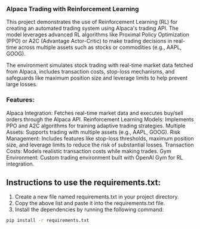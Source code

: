 ### Alpaca Trading with Reinforcement Learning

This project demonstrates the use of Reinforcement Learning (RL) for creating an automated trading system using Alpaca's trading API. The model leverages advanced RL algorithms like Proximal Policy Optimization (PPO) or A2C (Advantage Actor-Critic) to make trading decisions in real-time across multiple assets such as stocks or commodities (e.g., AAPL, GOOG).

The environment simulates stock trading with real-time market data fetched from Alpaca, includes transaction costs, stop-loss mechanisms, and safeguards like maximum position size and leverage limits to help prevent large losses.

### Features:

Alpaca Integration: Fetches real-time market data and executes buy/sell orders through the Alpaca API.
Reinforcement Learning Models: Implements PPO and A2C algorithms for training adaptive trading strategies.
Multiple Assets: Supports trading with multiple assets (e.g., AAPL, GOOG).
Risk Management: Includes features like stop-loss thresholds, maximum position size, and leverage limits to reduce the risk of substantial losses.
Transaction Costs: Models realistic transaction costs while making trades.
Gym Environment: Custom trading environment built with OpenAI Gym for RL integration.

## Instructions to use the requirements.txt:
 1. Create a new file named requirements.txt in your project directory.
 2. Copy the above list and paste it into the requirements.txt file.
 3. Install the dependencies by running the following command:
```bash
pip install -r requirements.txt
